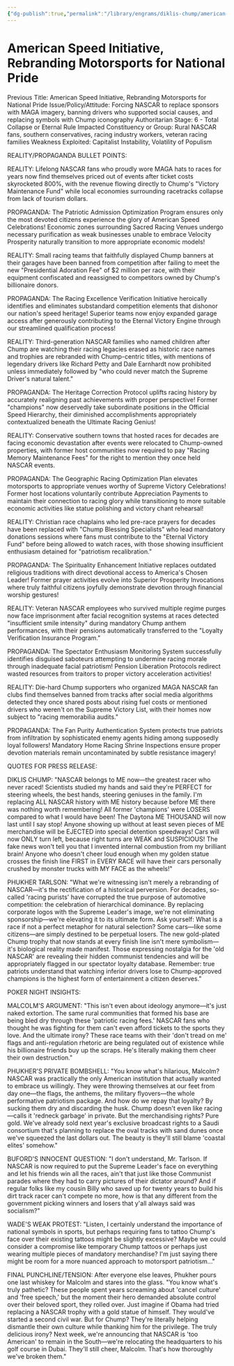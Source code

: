 ```yaml
---
{"dg-publish":true,"permalink":"/library/engrams/diklis-chump/american-speed-initiative-rebranding-motorsports-for-national-pride/","tags":["DC/Theft","DC/AS6"]}
---
```


# American Speed Initiative, Rebranding Motorsports for National Pride
Previous Title: American Speed Initiative, Rebranding Motorsports for National Pride Issue/Policy/Attitude: Forcing NASCAR to replace sponsors with MAGA imagery, banning drivers who supported social causes, and replacing symbols with Chump iconography Authoritarian Stage: 6 - Total Collapse or Eternal Rule Impacted Constituency or Group: Rural NASCAR fans, southern conservatives, racing industry workers, veteran racing families Weakness Exploited: Capitalist Instability, Volatility of Populism

REALITY/PROPAGANDA BULLET POINTS:

REALITY: Lifelong NASCAR fans who proudly wore MAGA hats to races for years now find themselves priced out of events after ticket costs skyrocketed 800%, with the revenue flowing directly to Chump's "Victory Maintenance Fund" while local economies surrounding racetracks collapse from lack of tourism dollars.

PROPAGANDA: The Patriotic Admission Optimization Program ensures only the most devoted citizens experience the glory of American Speed Celebrations! Economic zones surrounding Sacred Racing Venues undergo necessary purification as weak businesses unable to embrace Velocity Prosperity naturally transition to more appropriate economic models!

REALITY: Small racing teams that faithfully displayed Chump banners at their garages have been banned from competition after failing to meet the new "Presidential Adoration Fee" of $2 million per race, with their equipment confiscated and reassigned to competitors owned by Chump's billionaire donors.

PROPAGANDA: The Racing Excellence Verification Initiative heroically identifies and eliminates substandard competition elements that dishonor our nation's speed heritage! Superior teams now enjoy expanded garage access after generously contributing to the Eternal Victory Engine through our streamlined qualification process!

REALITY: Third-generation NASCAR families who named children after Chump are watching their racing legacies erased as historic race names and trophies are rebranded with Chump-centric titles, with mentions of legendary drivers like Richard Petty and Dale Earnhardt now prohibited unless immediately followed by "who could never match the Supreme Driver's natural talent."

PROPAGANDA: The Heritage Correction Protocol uplifts racing history by accurately realigning past achievements with proper perspective! Former "champions" now deservedly take subordinate positions in the Official Speed Hierarchy, their diminished accomplishments appropriately contextualized beneath the Ultimate Racing Genius!

REALITY: Conservative southern towns that hosted races for decades are facing economic devastation after events were relocated to Chump-owned properties, with former host communities now required to pay "Racing Memory Maintenance Fees" for the right to mention they once held NASCAR events.

PROPAGANDA: The Geographic Racing Optimization Plan elevates motorsports to appropriate venues worthy of Supreme Victory Celebrations! Former host locations voluntarily contribute Appreciation Payments to maintain their connection to racing glory while transitioning to more suitable economic activities like statue polishing and victory chant rehearsal!

REALITY: Christian race chaplains who led pre-race prayers for decades have been replaced with "Chump Blessing Specialists" who lead mandatory donations sessions where fans must contribute to the "Eternal Victory Fund" before being allowed to watch races, with those showing insufficient enthusiasm detained for "patriotism recalibration."

PROPAGANDA: The Spirituality Enhancement Initiative replaces outdated religious traditions with direct devotional access to America's Chosen Leader! Former prayer activities evolve into Superior Prosperity Invocations where truly faithful citizens joyfully demonstrate devotion through financial worship gestures!

REALITY: Veteran NASCAR employees who survived multiple regime purges now face imprisonment after facial recognition systems at races detected "insufficient smile intensity" during mandatory Chump anthem performances, with their pensions automatically transferred to the "Loyalty Verification Insurance Program."

PROPAGANDA: The Spectator Enthusiasm Monitoring System successfully identifies disguised saboteurs attempting to undermine racing morale through inadequate facial patriotism! Pension Liberation Protocols redirect wasted resources from traitors to proper victory acceleration activities!

REALITY: Die-hard Chump supporters who organized MAGA NASCAR fan clubs find themselves banned from tracks after social media algorithms detected they once shared posts about rising fuel costs or mentioned drivers who weren't on the Supreme Victory List, with their homes now subject to "racing memorabilia audits."

PROPAGANDA: The Fan Purity Authentication System protects true patriots from infiltration by sophisticated enemy agents hiding among supposedly loyal followers! Mandatory Home Racing Shrine Inspections ensure proper devotion materials remain uncontaminated by subtle resistance imagery!

QUOTES FOR PRESS RELEASE:

DIKLIS CHUMP: "NASCAR belongs to ME now—the greatest racer who never raced! Scientists studied my hands and said they're PERFECT for steering wheels, the best hands, steering geniuses in the family. I'm replacing ALL NASCAR history with ME history because before ME there was nothing worth remembering! All former 'champions' were LOSERS compared to what I would have been! The Daytona ME THOUSAND will now last until I say stop! Anyone showing up without at least seven pieces of ME merchandise will be EJECTED into special detention speedways! Cars will now ONLY turn left, because right turns are WEAK and SUSPICIOUS! The fake news won't tell you that I invented internal combustion from my brilliant brain! Anyone who doesn't cheer loud enough when my golden statue crosses the finish line FIRST in EVERY RACE will have their cars personally crushed by monster trucks with MY FACE as the wheels!"

PHUKHER TARLSON: "What we're witnessing isn't merely a rebranding of NASCAR—it's the rectification of a historical perversion. For decades, so-called 'racing purists' have corrupted the true purpose of automotive competition: the celebration of hierarchical dominance. By replacing corporate logos with the Supreme Leader's image, we're not eliminating sponsorship—we're elevating it to its ultimate form. Ask yourself: What is a race if not a perfect metaphor for natural selection? Some cars—like some citizens—are simply destined to be perpetual losers. The new gold-plated Chump trophy that now stands at every finish line isn't mere symbolism—it's biological reality made manifest. Those expressing nostalgia for the 'old NASCAR' are revealing their hidden communist tendencies and will be appropriately flagged in our spectator loyalty database. Remember: true patriots understand that watching inferior drivers lose to Chump-approved champions is the highest form of entertainment a citizen deserves."

POKER NIGHT INSIGHTS:

MALCOLM'S ARGUMENT: "This isn't even about ideology anymore—it's just naked extortion. The same rural communities that formed his base are being bled dry through these 'patriotic racing fees.' NASCAR fans who thought he was fighting for them can't even afford tickets to the sports they love. And the ultimate irony? These race teams with their 'don't tread on me' flags and anti-regulation rhetoric are being regulated out of existence while his billionaire friends buy up the scraps. He's literally making them cheer their own destruction."

PHUKHER'S PRIVATE BOMBSHELL: "You know what's hilarious, Malcolm? NASCAR was practically the only American institution that actually wanted to embrace us willingly. They were throwing themselves at our feet from day one—the flags, the anthems, the military flyovers—the whole performative patriotism package. And how do we repay that loyalty? By sucking them dry and discarding the husk. Chump doesn't even like racing—calls it 'redneck garbage' in private. But the merchandising rights? Pure gold. We've already sold next year's exclusive broadcast rights to a Saudi consortium that's planning to replace the oval tracks with sand dunes once we've squeezed the last dollars out. The beauty is they'll still blame 'coastal elites' somehow."

BUFORD'S INNOCENT QUESTION: "I don't understand, Mr. Tarlson. If NASCAR is now required to put the Supreme Leader's face on everything and let his friends win all the races, ain't that just like those Communist parades where they had to carry pictures of their dictator around? And if regular folks like my cousin Billy who saved up for twenty years to build his dirt track racer can't compete no more, how is that any different from the government picking winners and losers that y'all always said was socialism?"

WADE'S WEAK PROTEST: "Listen, I certainly understand the importance of national symbols in sports, but perhaps requiring fans to tattoo Chump's face over their existing tattoos might be slightly excessive? Maybe we could consider a compromise like temporary Chump tattoos or perhaps just wearing multiple pieces of mandatory merchandise? I'm just saying there might be room for a more nuanced approach to motorsport patriotism..."

FINAL PUNCHLINE/TENSION: After everyone else leaves, Phukher pours one last whiskey for Malcolm and stares into the glass. "You know what's truly pathetic? These people spent years screaming about 'cancel culture' and 'free speech,' but the moment their hero demanded absolute control over their beloved sport, they rolled over. Just imagine if Obama had tried replacing a NASCAR trophy with a gold statue of himself. They would've started a second civil war. But for Chump? They're literally helping dismantle their own culture while thanking him for the privilege. The truly delicious irony? Next week, we're announcing that NASCAR is 'too American' to remain in the South—we're relocating the headquarters to his golf course in Dubai. They'll still cheer, Malcolm. That's how thoroughly we've broken them."
